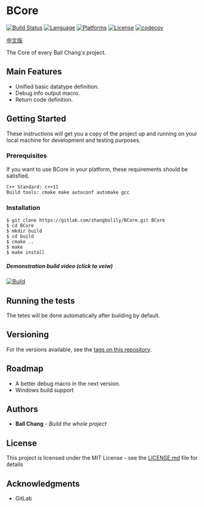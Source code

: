 # BCore #
[![Build Status](https://travis-ci.com/zhangbolily/BCore.svg?branch=dev)](https://travis-ci.com/zhangbolily/BCore)
[![Language](https://img.shields.io/badge/language-C%2B%2B11-orange.svg)](https://isocpp.org/)
[![Platforms](https://img.shields.io/badge/platform-Linux%20%7C%20Windows-green.svg)](https://gitlab.com/zhangbolily/BCore)
[![License](https://img.shields.io/badge/license-MIT-blue.svg)](https://opensource.org/licenses/MIT/)
[![codecov](https://codecov.io/gl/zhangbolily/BCore/branch/dev/graph/badge.svg)](https://codecov.io/gl/zhangbolily/BCore)

[中文版](./README.zh_CN.md)

The Core of every Ball Chang's project.

## Main Features
- Unified basic datatype definition.
- Debug info output macro.
- Return code definition.

## Getting Started

These instructions will get you a copy of the project up and running on your local machine for development and testing purposes.

### Prerequisites

If you want to use BCore in your platform, these requirements should be satisfied.

```
C++ Standard: c++11
Build tools: cmake make autoconf automake gcc
```

### Installation

```
$ git clone https://gitlab.com/zhangbolily/BCore.git BCore
$ cd BCore
$ mkdir build
$ cd build
$ cmake .. 
$ make
$ make install
```

##### Demonstration build video (click to veiw)

[![Build](https://asciinema.org/a/SkSkMIkjhO6R8axBUzQJidPyg.svg)](https://asciinema.org/a/SkSkMIkjhO6R8axBUzQJidPyg)

## Running the tests

The tetes will be done automatically after building by default.

## Versioning

For the versions available, see the [tags on this repository](https://gitlab.com/zhangbolily/BCore/tags).

## Roadmap

- A better debug macro in the next version.
- Windows build support

## Authors

* **Ball Chang** - *Build the whole project*

## License

This project is licensed under the MIT License - see the [LICENSE.md](LICENSE.md) file for details

## Acknowledgments

* GitLab
